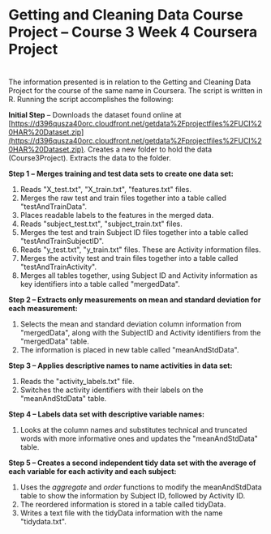 ##
# Getting and Cleaning Data Course Project – Course 3 Week 4 Coursera Project

#

The information presented is in relation to the Getting and Cleaning Data Project for the course of the same name in Coursera. The script is written in R. Running the script accomplishes the following:

**Initial Step** – Downloads the dataset found online at [https://d396qusza40orc.cloudfront.net/getdata%2Fprojectfiles%2FUCI%20HAR%20Dataset.zip](https://d396qusza40orc.cloudfront.net/getdata%2Fprojectfiles%2FUCI%20HAR%20Dataset.zip). Creates a new folder to hold the data (Course3Project). Extracts the data to the folder.

**Step 1**  **–**  **Merges training and test data sets to create one data set:**

1. Reads &quot;X\_test.txt&quot;, &quot;X\_train.txt&quot;, &quot;features.txt&quot; files.
2. Merges the raw test and train files together into a table called &quot;testAndTrainData&quot;.
3. Places readable labels to the features in the merged data.
4. Reads &quot;subject\_test.txt&quot;, &quot;subject\_train.txt&quot; files.
5. Merges the test and train Subject ID files together into a table called &quot;testAndTrainSubjectID&quot;.
6. Reads &quot;y\_test.txt&quot;, &quot;y\_train.txt&quot; files. These are Activity information files.
7. Merges the activity test and train files together into a table called &quot;testAndTrainActivity&quot;.
8. Merges all tables together, using Subject ID and Activity information as key identifiers into a table called &quot;mergedData&quot;.

**Step 2 – Extracts only measurements on mean and standard deviation for each measurement:**

1. Selects the mean and standard deviation column information from &quot;mergedData&quot;, along with the SubjectID and Activity identifiers from the &quot;mergedData&quot; table.
2. The information is placed in new table called &quot;meanAndStdData&quot;.

**Step 3 – Applies descriptive names to name activities in data set:**

1. Reads the &quot;activity\_labels.txt&quot; file.
2. Switches the activity identifiers with their labels on the &quot;meanAndStdData&quot; table.

**Step 4 – Labels data set with descriptive variable names:**

1. Looks at the column names and substitutes technical and truncated words with more informative ones and updates the &quot;meanAndStdData&quot; table.

**Step 5 – Creates a second independent tidy data set with the average of each variable for each activity and each subject:**

1. Uses the _aggregate_ and _order_ functions to modify the meanAndStdData table to show the information by Subject ID, followed by Activity ID.
2. The reordered information is stored in a table called tidyData.
3. Writes a text file with the tidyData information with the name &quot;tidydata.txt&quot;.
